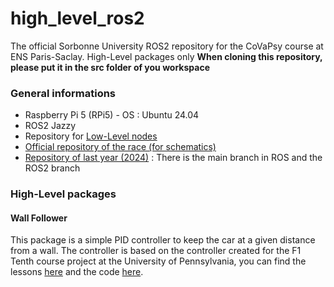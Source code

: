 # high_level_ros2
The official Sorbonne University ROS2 repository for the CoVaPsy course at ENS Paris-Saclay. High-Level packages only
**When cloning this repository, please put it in the src folder of you workspace**

### General informations
- Raspberry Pi 5 (RPi5) - OS : Ubuntu 24.04
- ROS2 Jazzy
- Repository for [Low-Level nodes](https://github.com/SU-Bolides/course_ros2)
- [Official repository of the race (for schematics)](https://github.com/ajuton-ens/CourseVoituresAutonomesSaclay.git)
- [Repository of last year (2024)](https://github.com/SU-Bolides/course_2025_slam_pkgs.git) : There is the main branch in ROS and the ROS2 branch

### High-Level packages
#### Wall Follower
This package is a simple PID controller to keep the car at a given distance from a wall. The controller is based on the controller created for the F1 Tenth course project at the University of Pennsylvania, you can find the lessons [here](https://f1tenth-coursekit.readthedocs.io/en/latest/lectures/ModuleB/lecture04.html) and the code [here](https://github.com/CL2-UWaterloo/f1tenth_ws/tree/main/src/wall_follow).